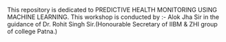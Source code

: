 This repository is dedicated to PREDICTIVE HEALTH MONITORING USING MACHINE LEARNING.
This workshop is conducted by :- Alok Jha Sir in the guidance of Dr. Rohit Singh Sir.(Honourable Secretary of IIBM & ZHI group of college Patna.)
